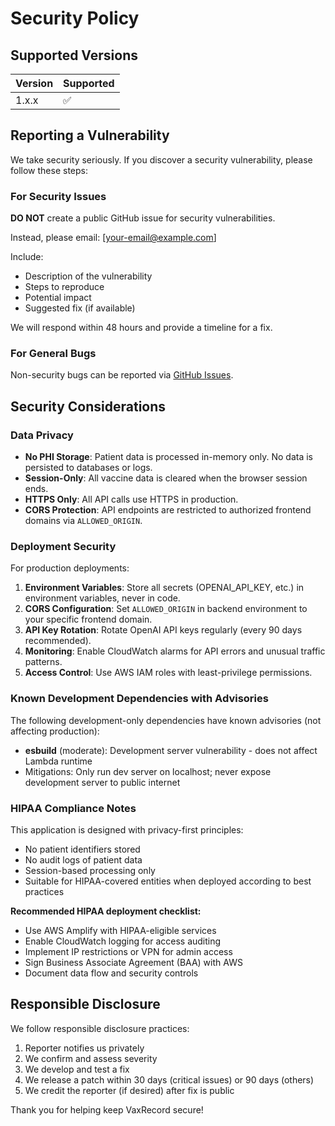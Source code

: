 # Security Policy

## Supported Versions

| Version | Supported          |
| ------- | ------------------ |
| 1.x.x   | :white_check_mark: |

## Reporting a Vulnerability

We take security seriously. If you discover a security vulnerability, please follow these steps:

### For Security Issues

**DO NOT** create a public GitHub issue for security vulnerabilities.

Instead, please email: [your-email@example.com]

Include:
- Description of the vulnerability
- Steps to reproduce
- Potential impact
- Suggested fix (if available)

We will respond within 48 hours and provide a timeline for a fix.

### For General Bugs

Non-security bugs can be reported via [GitHub Issues](https://github.com/hamsho93/vaccine/issues).

## Security Considerations

### Data Privacy

- **No PHI Storage**: Patient data is processed in-memory only. No data is persisted to databases or logs.
- **Session-Only**: All vaccine data is cleared when the browser session ends.
- **HTTPS Only**: All API calls use HTTPS in production.
- **CORS Protection**: API endpoints are restricted to authorized frontend domains via `ALLOWED_ORIGIN`.

### Deployment Security

For production deployments:

1. **Environment Variables**: Store all secrets (OPENAI_API_KEY, etc.) in environment variables, never in code.
2. **CORS Configuration**: Set `ALLOWED_ORIGIN` in backend environment to your specific frontend domain.
3. **API Key Rotation**: Rotate OpenAI API keys regularly (every 90 days recommended).
4. **Monitoring**: Enable CloudWatch alarms for API errors and unusual traffic patterns.
5. **Access Control**: Use AWS IAM roles with least-privilege permissions.

### Known Development Dependencies with Advisories

The following development-only dependencies have known advisories (not affecting production):

- **esbuild** (moderate): Development server vulnerability - does not affect Lambda runtime
- Mitigations: Only run dev server on localhost; never expose development server to public internet

### HIPAA Compliance Notes

This application is designed with privacy-first principles:

- No patient identifiers stored
- No audit logs of patient data
- Session-based processing only
- Suitable for HIPAA-covered entities when deployed according to best practices

**Recommended HIPAA deployment checklist:**
- Use AWS Amplify with HIPAA-eligible services
- Enable CloudWatch logging for access auditing
- Implement IP restrictions or VPN for admin access
- Sign Business Associate Agreement (BAA) with AWS
- Document data flow and security controls

## Responsible Disclosure

We follow responsible disclosure practices:

1. Reporter notifies us privately
2. We confirm and assess severity
3. We develop and test a fix
4. We release a patch within 30 days (critical issues) or 90 days (others)
5. We credit the reporter (if desired) after fix is public

Thank you for helping keep VaxRecord secure!

